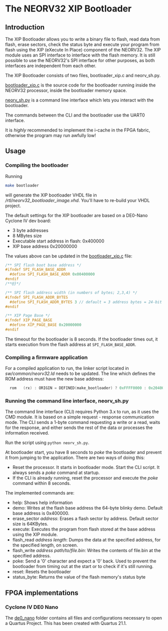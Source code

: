 # The NEORV32 XIP Bootloader

## Introduction
The XIP Bootloader allows you to write a binary file to flash, read data from flash, erase sectors, check the status byte and execute your program from flash using the XIP (eXecute In Place) component of the NEORV32. The XIP module uses an SPI interface to interface with the flash memory. It is still possible to use the NEORV32's SPI interface for other purposes, as both interfaces are independent from each other. 

The XIP Bootloader consists of two files, bootloader_xip.c and neorv_sh.py. 

[bootloader_xip.c](bootloader_xip.c) is the source code for the bootloader running inside the NEORV32 processor, inside the bootloader memory space.

[neorv_sh.py](neorv_sh.py) is a command line interface which lets you interact with the bootloader.

The commands between the CLI and the bootloader use the UART0 interface.

It is *highly* recommended to implement the i-cache in the FPGA fabric, otherwise the program may run awfully low!

## Usage
### Compiling the bootloader
Running
```bash
make bootloader
```
will generate the XIP bootloader VHDL file in */rtl/neorv32_bootloader_image.vhd*. You'll have to re-build your VHDL project.

The default settings for the XIP bootloader are based on a DE0-Nano Cyclone IV dev board:
- 3 byte addresses
- 8 MBytes size
- Executable start address in flash:  0x400000
- XIP base address 0x20000000

The values above can be updated in the [bootloader_xip.c](bootloader_xip.c) file:
```c
/** SPI flash boot base address */
#ifndef SPI_FLASH_BASE_ADDR
  #define SPI_FLASH_BASE_ADDR 0x00400000
#endif
/**@}*/
```

```c
/** SPI flash address width (in numbers of bytes; 2,3,4) */
#ifndef SPI_FLASH_ADDR_BYTES
  #define SPI_FLASH_ADDR_BYTES 3 // default = 3 address bytes = 24-bit
#endif
```

```c
/** XIP Page Base */
#ifndef XIP_PAGE_BASE
  #define XIP_PAGE_BASE 0x20000000
#endif
```

The timeout for the bootloader is 8 seconds. If the bootloader times out, it starts execution from the flash address at `SPI_FLASH_BASE_ADDR`.

### Compiling a firmware application
For a compiled application to run, the linker script located in *sw/common/neorv32.ld* needs to be updated. The line which defines the ROM address must have the new base address:
```c
  rom   (rx) : ORIGIN = DEFINED(make_bootloader) ? 0xFFFF0000 : 0x20400000, LENGTH = DEFINED(make_bootloader) ? 32K : 4M
```

### Running the command line interface, neorv_sh.py

The command line interface (CLI) requires Python 3.x to run, as it uses the CMD module. It is based on a simple request - response communication mode. The CLI sends a 1-byte command requesting a write or a read, waits for the response, and either sends the rest of the data or processes the information received.

Run the script using `python neorv_sh.py`.

At bootloader start, you have 8 seconds to *poke* the bootloader and prevent it from jumping to the application. There are two ways of doing this:
- Reset the processor. It starts in bootloader mode. Start the CLI script. It always sends a *poke* command at startup.
- If the CLI is already running, reset the processor and execute the *poke* command within 8 seconds.

The implemented commands are:

- help: Shows help information
- demo: Writes at the flash base address the 64-byte blinky demo. Default base address is 0x400000.
- erase_sector *address*: Erases a flash sector by address. Default sector size is 64KBytes.
- execute: Executes the program from flash stored at the base address using the XIP module.
- flash_read *address* *length*: Dumps the data at the specified address, for the specified length, on screen.
- flash_write *address* *path/to/file.bin*: Writes the contents of file.bin at the specified address.
- poke: Send a '0' character and expect a '0' back. Used to prevent the bootloader from timing out at the start or to check if it's still running.
- reset: Resets the bootloader
- status_byte: Returns the value of the flash memory's status byte

## FPGA implementations

### Cyclone IV DE0 Nano
The [de0_nano](de0_nano) folder contains all files and configurations necessary to open a Quartus Project. This has been created with Quartus 21.1.